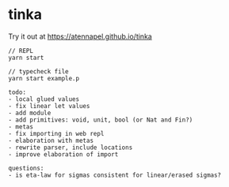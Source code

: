 # tinka

Try it out at https://atennapel.github.io/tinka

```
// REPL
yarn start

// typecheck file
yarn start example.p
```

```
todo:
- local glued values
- fix linear let values
- add module
- add primitives: void, unit, bool (or Nat and Fin?)
- metas
- fix importing in web repl
- elaboration with metas
- rewrite parser, include locations
- improve elaboration of import
```

```
questions:
- is eta-law for sigmas consistent for linear/erased sigmas?
```
